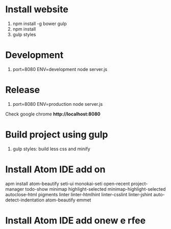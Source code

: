 # Install website
1. npm install -g bower gulp
2. npm install
3. gulp styles

# Development
1. port=8080 ENV=development node server.js

# Release
1. port=8080 ENV=production node server.js

Check google chrome **http://localhost:8080**

# Build project using gulp #
1. gulp styles: build less css and minify

# Install Atom IDE add on
apm install atom-beautify seti-ui monokai-seti open-recent project-manager todo-show minimap highlight-selected minimap-highlight-selected autoclose-html pigments linter linter-htmlhint linter-csslint linter-jshint auto-detect-indentation atom-beautify emmet


# Install Atom IDE add onew e rfee
